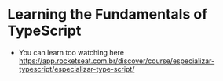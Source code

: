 # Learning the Fundamentals of TypeScript

* You can learn too watching here https://app.rocketseat.com.br/discover/course/especializar-typescript/especializar-type-script/ 

